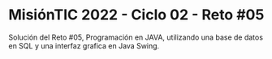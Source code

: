 # MisiónTIC 2022 - Ciclo 02 - Reto #05
Solución del Reto #05, Programación en JAVA, utilizando una base de datos en SQL y una interfaz grafica en Java Swing.
